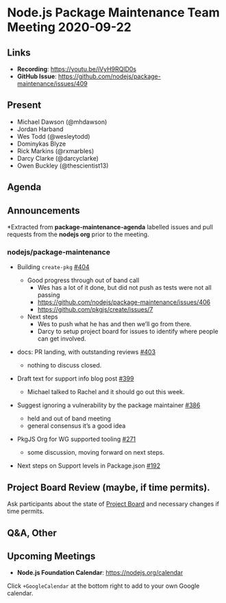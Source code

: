 # Node.js  Package Maintenance Team Meeting 2020-09-22


## Links


* **Recording**:  https://youtu.be/iVyH9RQlD0s
* **GitHub Issue**: https://github.com/nodejs/package-maintenance/issues/409


## Present


* Michael Dawson (@mhdawson)
* Jordan Harband
* Wes Todd (@wesleytodd)
* Dominykas Blyze
* Rick Markins (@rxmarbles)
* Darcy Clarke (@darcyclarke)
* Owen Buckley (@thescientist13)
 
## Agenda


## Announcements
 
*Extracted from **package-maintenance-agenda** labelled issues and pull requests from the **nodejs org** prior to the meeting.


### nodejs/package-maintenance


* Building `create-pkg` [#404](https://github.com/nodejs/package-maintenance/issues/404)
  * Good progress through out of band call 
    * Wes has a lot of it done, but did not push as tests were not all passing
     * https://github.com/nodejs/package-maintenance/issues/406
     * https://github.com/pkgjs/create/issues/7
   * Next steps
     * Wes to push what he has and then we’ll go from there.
     * Darcy to setup project board for issues to identify where people can get involved.


* docs: PR landing, with outstanding reviews
[#403](https://github.com/nodejs/package-maintenance/pull/403)
  * nothing to discuss closed.


* Draft text for support info blog post 
[#399](https://github.com/nodejs/package-maintenance/issues/399)
  * Michael talked to Rachel and it should go out this week.


* Suggest ignoring a vulnerability by the package maintainer 
[#386](https://github.com/nodejs/package-maintenance/issues/386)
  * held and out of band meeting
  * general consensus it’s a good idea


* PkgJS Org for WG supported tooling 
[#271](https://github.com/nodejs/package-maintenance/issues/271)
  * some discussion, moving forward on next steps.


* Next steps on Support levels in Package.json [#192](https://github.com/nodejs/package-maintenance/issues/192)


## Project Board Review (maybe, if time permits).


Ask participants about the state of [Project Board](https://github.com/nodejs/package-maintenance/projects/1) and necessary changes if time permits.


## Q&A, Other


## Upcoming Meetings


* **Node.js Foundation Calendar**: https://nodejs.org/calendar


Click `+GoogleCalendar` at the bottom right to add to your own Google calendar.